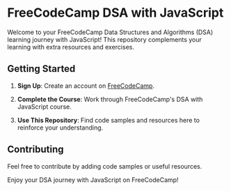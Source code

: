 # FreeCodeCamp DSA with JavaScript

Welcome to your FreeCodeCamp Data Structures and Algorithms (DSA) learning journey with JavaScript! This repository complements your learning with extra resources and exercises.

## Getting Started

1. **Sign Up**: Create an account on [FreeCodeCamp](https://www.freecodecamp.org/).

2. **Complete the Course**: Work through FreeCodeCamp's DSA with JavaScript course.

3. **Use This Repository**: Find code samples and resources here to reinforce your understanding.

## Contributing

Feel free to contribute by adding code samples or useful resources.

Enjoy your DSA journey with JavaScript on FreeCodeCamp!
